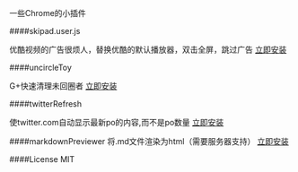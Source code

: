 一些Chrome的小插件

####skipad.user.js

优酷视频的广告很烦人，替换优酷的默认播放器，双击全屏，跳过广告
[立即安装](https://github.com/aufula/Weird-Chrome-plugins/raw/master/skipyoukuad.user.js)

####uncircleToy

G+快速清理未回圈者
[立即安装](https://github.com/aufula/Weird-Chrome-plugins/raw/master/uncircleToy.user.js)

####twitterRefresh

使twitter.com自动显示最新po的内容,而不是po数量
[立即安装](https://github.com/aufula/Weird-Chrome-plugins/raw/master/twitterRefresh.user.js)

####markdownPreviewer
将.md文件渲染为html（需要服务器支持）
[立即安装](https://github.com/aufula/Weird-Chrome-plugins/raw/master/markdown.user.js)

####License
MIT
